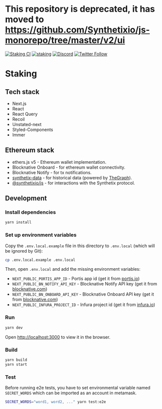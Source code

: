 # This repository is deprecated, it has moved to https://github.com/Synthetixio/js-monorepo/tree/master/v2/ui


[![Staking CI](https://github.com/Synthetixio/staking/actions/workflows/audit_build_verify.yml/badge.svg?branch=master)](https://github.com/Synthetixio/staking/actions/workflows/audit_build_verify.yml) [![staking](https://img.shields.io/endpoint?url=https://dashboard.cypress.io/badge/simple/um36kz/master&style=flat)](https://dashboard.cypress.io/projects/um36kz/runs) [![Discord](https://img.shields.io/discord/413890591840272394.svg?color=768AD4&label=discord&logo=https%3A%2F%2Fdiscordapp.com%2Fassets%2F8c9701b98ad4372b58f13fd9f65f966e.svg)](https://discordapp.com/channels/413890591840272394/)
[![Twitter Follow](https://img.shields.io/twitter/follow/synthetix_io.svg?label=synthetix_io&style=social)](https://twitter.com/synthetix_io)

# Staking

## Tech stack

- Next.js
- React
- React Query
- Recoil
- Unstated-next
- Styled-Components
- Immer

## Ethereum stack

- ethers.js v5 - Ethereum wallet implementation.
- Blocknative Onboard - for ethereum wallet connectivity.
- Blocknative Notify - for tx notifications.
- [synthetix-data](https://github.com/Synthetixio/synthetix-data) - for historical data (powered by [TheGraph](https://thegraph.com/)).
- [@synthetixio/js](https://github.com/Synthetixio/js) - for interactions with the Synthetix protocol.

## Development

### Install dependencies

```bash
yarn install
```

### Set up environment variables

Copy the `.env.local.example` file in this directory to `.env.local` (which will be ignored by Git):

```bash
cp .env.local.example .env.local
```

Then, open `.env.local` and add the missing environment variables:

- `NEXT_PUBLIC_PORTIS_APP_ID` - Portis app id (get it from [portis.io](https://www.portis.io/))
- `NEXT_PUBLIC_BN_NOTIFY_API_KEY` - Blocknative Notify API key (get it from [blocknative.com](https://blocknative.com/))
- `NEXT_PUBLIC_BN_ONBOARD_API_KEY` - Blocknative Onboard API key (get it from [blocknative.com](https://blocknative.com/))
- `NEXT_PUBLIC_INFURA_PROJECT_ID` - Infura project id (get it from [infura.io](https://infura.io/))

### Run

```bash
yarn dev
```

Open [http://localhost:3000](http://localhost:3000) to view it in the browser.

### Build

```bash
yarn build
yarn start
```

### Test

Before running e2e tests, you have to set environmental variable named `SECRET_WORDS` which can be imported as an account in metamask.

```bash
SECRET_WORDS="word1, word2, ..." yarn test:e2e
```
